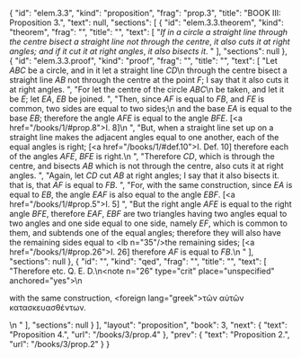 {
  "id": "elem.3.3",
  "kind": "proposition",
  "frag": "prop.3",
  "title": "BOOK III: Proposition 3.",
  "text": null,
  "sections": [
    {
      "id": "elem.3.3.theorem",
      "kind": "theorem",
      "frag": "",
      "title": "",
      "text": [
        "<var>If in a circle a straight line through the centre bisect a straight line not through the centre</var>, <var>it also cuts it at right angles; and if it cut it at right angles</var>, <var>it also bisects it</var>. "
      ],
      "sections": null
    },
    {
      "id": "elem.3.3.proof",
      "kind": "proof",
      "frag": "",
      "title": "",
      "text": [
        "Let <var>ABC</var> be a circle, and in it let a straight line <var>CD</var>\n       through the centre bisect a straight line <var>AB</var> not through the centre at the point <var>F</var>;  I say that it also cuts it at right angles. ",
        "For let the centre of the circle <var>ABC</var>\n       be taken, and let it be <var>E</var>; let <var>EA</var>, <var>EB</var> be joined. ",
        "Then, since <var>AF</var> is equal to <var>FB</var>, and <var>FE</var> is common, two sides are equal to two sides;\n       and the base <var>EA</var> is equal to the base <var>EB</var>; therefore the angle <var>AFE</var> is equal to the angle <var>BFE</var>. [<a href=\"/books/1/#prop.8\">I. 8</a>]\n      ",
        "But, when a straight line set up on a straight line makes the adjacent angles equal to one another, each of the equal angles is right; [<a href=\"/books/1/#def.10\">I. Def. 10</a>] therefore each of the angles <var>AFE</var>, <var>BFE</var> is right.\n      ",
        "Therefore <var>CD</var>, which is through the centre, and bisects <var>AB</var> which is not through the centre, also cuts it at right angles. ",
        "Again, let <var>CD</var> cut <var>AB</var> at right angles; I say that it also bisects it. that is, that <var>AF</var> is equal to <var>FB</var>. ",
        "For, with the same construction, since <var>EA</var> is equal to <var>EB</var>, the angle <var>EAF</var> is also equal to the angle <var>EBF</var>. [<a href=\"/books/1/#prop.5\">I. 5</a>] ",
        "But the right angle <var>AFE</var> is equal to the right angle <var>BFE</var>, therefore <var>EAF</var>, <var>EBF</var> are two triangles having two angles equal to two angles and one side equal to one side, namely <var>EF</var>, which is common to them, and subtends one of the equal angles; therefore they will also have the remaining sides equal to <lb n=\"35\"/>the remaining sides; [<a href=\"/books/1/#prop.26\">I. 26</a>] therefore <var>AF</var> is equal to <var>FB</var>.\n      "
      ],
      "sections": null
    },
    {
      "id": "",
      "kind": "qed",
      "frag": "",
      "title": "",
      "text": [
        "Therefore etc. Q. E. D.\n<note n=\"26\" type=\"crit\" place=\"unspecified\" anchored=\"yes\">\n        <p>with the same construction, <foreign lang=\"greek\">τῶν αὐτῶν κατασκευασθέντων</foreign>.</p>\n       </note>"
      ],
      "sections": null
    }
  ],
  "layout": "proposition",
  "book": 3,
  "next": {
    "text": "Proposition 4.",
    "url": "/books/3/prop.4"
  },
  "prev": {
    "text": "Proposition 2.",
    "url": "/books/3/prop.2"
  }
}
